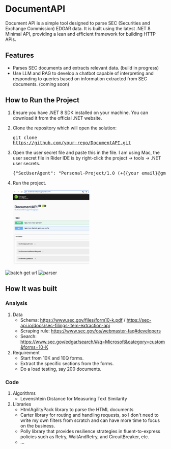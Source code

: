 # DocumentAPI
Document API is a simple tool designed to parse SEC (Securities and Exchange Commission) EDGAR data. It is built using the latest .NET 8 Minimal API, providing a lean and efficient framework for building HTTP APIs.  
## Features
- Parses SEC documents and extracts relevant data. (build in progress)
- Use LLM and RAG to develop a chatbot capable of interpreting and responding to queries based on information extracted from SEC documents. (coming soon)
## How to Run the Project
1. Ensure you have .NET 8 SDK installed on your machine. You can download it from the official .NET website.  
2. Clone the repository which will open the solution:  <pre>git clone https://github.com/your-repo/DocumentAPI.git </pre>
3. Open the user secret file and paste this in the file.
    I am using Mac, the user secret file in Rider IDE is by right-click the project -> tools -> .NET user secrets. 
    <pre>{"SecUserAgent": "Personal-Project/1.0 (+{{your email}@gmail.com)"}</pre>

4. Run the project.
   
   <img src="./swagger.png" width="50%" height="50%">
![batch get url](https://github.com/vicky469/DocumentAPI/assets/127980880/e3ba63a3-4add-41d9-a88d-299b7d628ed2)
![parser](https://github.com/vicky469/DocumentAPI/assets/127980880/f5db0aeb-3256-497a-a9ed-147843f0d8c3)


## How It was built
### Analysis
1. Data
   - Schema: https://www.sec.gov/files/form10-k.pdf / https://sec-api.io/docs/sec-filings-item-extraction-api
   - Scraping rule: https://www.sec.gov/os/webmaster-faq#developers
   - Search: https://www.sec.gov/edgar/search/#/q=Microsoft&category=custom&forms=10-K
2. Requirement
   - Start from 10K and 10Q forms.
   - Extract the specific sections from the forms.
   - Do a load testing, say 200 documents.
### Code
1. Algorithms
   - Levenshtein Distance for Measuring Text Similarity
2. Libraries
   - HtmlAgilityPack library to parse the HTML documents
   - Carter library for routing and handling requests, so I don't need to write my own filters from scratch and can have more time to focus on the business.
   - Polly library that provides resilience strategies in fluent-to-express policies such as Retry, WaitAndRetry, and CircuitBreaker, etc.
   - ...


